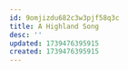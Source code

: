 ```yaml
---
id: 9omjizdu682c3w3pjf58q3c
title: A Highland Song
desc: ''
updated: 1739476395915
created: 1739476395915
---
```

